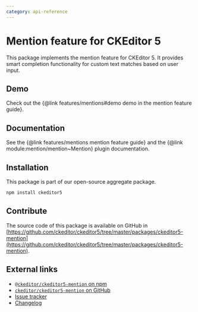 ```yaml
---
category: api-reference
---
```


# Mention feature for CKEditor&nbsp;5

This package implements the mention feature for CKEditor&nbsp;5. It provides smart completion functionality for custom text matches based on user input.

## Demo

Check out the {@link features/mentions#demo demo in the mention feature guide}.

## Documentation

See the {@link features/mentions mention feature guide} and the {@link module:mention/mention~Mention} plugin documentation.

## Installation

This package is part of our open-source aggregate package.

```bash
npm install ckeditor5
```

## Contribute

The source code of this package is available on GitHub in [https://github.com/ckeditor/ckeditor5/tree/master/packages/ckeditor5-mention](https://github.com/ckeditor/ckeditor5/tree/master/packages/ckeditor5-mention).

## External links

* [`@ckeditor/ckeditor5-mention` on npm](https://www.npmjs.com/package/@ckeditor/ckeditor5-mention)
* [`ckeditor/ckeditor5-mention` on GitHub](https://github.com/ckeditor/ckeditor5/tree/master/packages/ckeditor5-mention)
* [Issue tracker](https://github.com/ckeditor/ckeditor5/issues)
* [Changelog](https://github.com/ckeditor/ckeditor5/blob/master/CHANGELOG.md)
